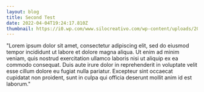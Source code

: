 ```yaml
---
layout: blog
title: Second Test
date: 2022-04-04T19:24:17.810Z
thumbnail: https://i0.wp.com/www.silocreativo.com/wp-content/uploads/2017/12/visual-code-portada.png?fit=666%2C370&quality=100&strip=all&ssl=1
---
```

"Lorem ipsum dolor sit amet, consectetur adipiscing elit, sed do eiusmod tempor incididunt ut labore et dolore magna aliqua. Ut enim ad minim veniam, quis nostrud exercitation ullamco laboris nisi ut aliquip ex ea commodo consequat. Duis aute irure dolor in reprehenderit in voluptate velit esse cillum dolore eu fugiat nulla pariatur. Excepteur sint occaecat cupidatat non proident, sunt in culpa qui officia deserunt mollit anim id est laborum."